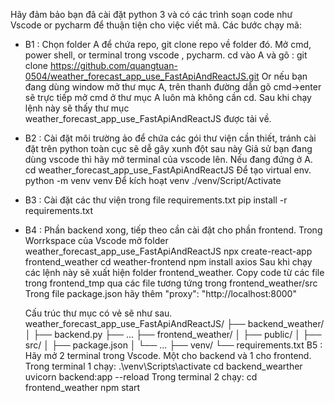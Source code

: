 Hãy đảm bảo bạn đã cài đặt python 3 và có các trình soạn code như Vscode or pycharm để thuận tiện cho việc viết mã.
Các bước chạy mã:
- B1 : Chọn folder A để chứa repo, git clone repo về folder đó.
    Mở cmd, power shell, or terminal trong vscode , pycharm. cd vào A và gõ :
    git clone https://github.com/quangtuan-0504/weather_forecast_app_use_FastApiAndReactJS.git
    Or nếu bạn đang dùng window mở thư mục A, trên thanh đường dẫn gõ cmd->enter sẽ trực tiếp mở cmd ở thư mục A luôn mà không cần cd.
    Sau khi chạy lệnh này sẽ thấy thư mục weather_forecast_app_use_FastApiAndReactJS được tải về.
- B2 : Cài đặt môi trường ảo để chứa các gói thư viện cần thiết, tránh cài đặt trên python toàn cục sẽ dễ gây xunh đột sau này
    Giả sử bạn đang dùng vscode thì hãy mở terminal của vscode lên.
    Nếu đang đứng ở A.
    cd weather_forecast_app_use_FastApiAndReactJS
    Để tạo virtual env.
    python -m venv venv
    Để kích hoạt venv
    ./venv/Script/Activate
- B3 : Cài đặt các thư viện trong file requirements.txt
    pip install -r requirements.txt
- B4 : Phần backend xong, tiếp theo cần cài đặt cho phần frontend.
    Trong Worrkspace của Vscode mở folder weather_forecast_app_use_FastApiAndReactJS
    npx create-react-app frontend_weather
    cd weather-frontend
    npm install axios
    Sau khi chạy các lệnh này sẽ xuất hiện folder frontend_weather. 
    Copy code từ các file trong frontend_tmp qua các file tương tứng trong frontend_weather/src
    Trong file package.json hãy thêm "proxy": "http://localhost:8000"

    Cấu trúc thư mục có vẻ sẽ như sau.
    weather_forecast_app_use_FastApiAndReactJS/
    ├── backend_weather/
    │   ├── backend.py
    ├── ...
    ├── frontend_weather/
    │   ├── public/
    │   ├── src/
    │   ├── package.json
    │   └── ...
    ├── venv/
    └── requirements.txt
B5 : Hãy mở 2 terminal trong Vscode. Một cho backend và 1 cho frontend.
    Trong terminal 1 chạy:
     .\venv\Scripts\activate
     cd backend_wearther
     uvicorn backend:app --reload
    Trong terminal 2 chạy:
     cd frontend_weather
     npm start



















































